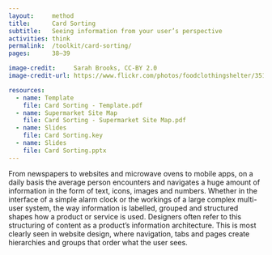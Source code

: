```yaml
---
layout:     method
title:      Card Sorting
subtitle:   Seeing information from your user’s perspective
activities: think
permalink:  /toolkit/card-sorting/
pages:      38–39

image-credit:     Sarah Brooks, CC-BY 2.0
image-credit-url: https://www.flickr.com/photos/foodclothingshelter/3511435109/

resources:
  - name: Template
    file: Card Sorting - Template.pdf
  - name: Supermarket Site Map
    file: Card Sorting - Supermarket Site Map.pdf
  - name: Slides
    file: Card Sorting.key
  - name: Slides
    file: Card Sorting.pptx
---
```


From newspapers to websites and microwave ovens to mobile apps, on a daily basis the average person encounters and navigates a huge amount of information in the form of text, icons, images and numbers. Whether in the interface of a simple alarm clock or the workings of a large complex multi-user system, the way information is labelled, grouped and structured shapes how a product or service is used. Designers often refer to this structuring of content as a product’s information architecture. This is most clearly seen in website design, where navigation, tabs and pages create hierarchies and groups that order what the user sees.